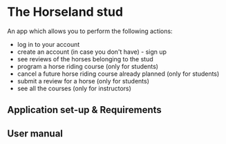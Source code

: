 # The Horseland stud
An app which allows you to perform the following actions: 
  * log in to your account
  * create an account (in case you don't have) - sign up
  * see reviews of the horses belonging to the stud
  * program a horse riding course (only for students)
  * cancel a future horse riding course already planned (only for students)
  * submit a review for a horse (only for students)
  * see all the courses (only for instructors)

## Application set-up & Requirements

## User manual

